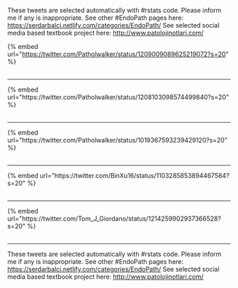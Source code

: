 

These tweets are selected automatically with #rstats code. Please inform me if any is inappropriate.
See other #EndoPath pages here: https://serdarbalci.netlify.com/categories/EndoPath/ 
See selected social media based textbook project here: http://www.patolojinotlari.com/

{% embed url="https://twitter.com/Patholwalker/status/1209009089625219072?s=20" %}<br>
<br>
<hr>
{% embed url="https://twitter.com/Patholwalker/status/1208103098574499840?s=20" %}<br>
<br>
<hr>
{% embed url="https://twitter.com/Patholwalker/status/1019367593239429120?s=20" %}<br>
<br>
<hr>
{% embed url="https://twitter.com/BinXu16/status/1103285853894467584?s=20" %}<br>
<br>
<hr>
{% embed url="https://twitter.com/Tom_J_Giordano/status/1214259902937366528?s=20" %}<br>
<br>
<hr>


These tweets are selected automatically with #rstats code. Please inform me if any is inappropriate.
See other #EndoPath pages here: https://serdarbalci.netlify.com/categories/EndoPath/ 
See selected social media based textbook project here: http://www.patolojinotlari.com/
